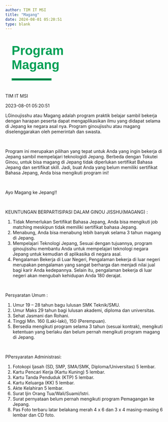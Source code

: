 ```yaml
---
author: TIM IT MSI
title: "Magang"
date: 2024-08-01 05:20:51
type: blank
---
```


<h1 class="MsoNormal" style="margin-bottom: 0cm; margin-left: 20px; margin-right: 20px;"><span style="font-size: 30pt; font-family: 'Poppins', sans-serif;"><span style="color: #03A055;"><span style="vertical-align: inherit;"><span style="vertical-align: inherit;"><span style="vertical-align: inherit;"><span style="vertical-align: inherit;"><span style="vertical-align: inherit;"><span style="vertical-align: inherit;"><span style="vertical-align: inherit;"><span style="vertical-align: inherit;"><span style="vertical-align: inherit;"><span style="vertical-align: inherit;"><span style="vertical-align: inherit;">Program</br> Magang</span></span></span></span></span></span></span></span></span></span></span></span></span></span></h1>

<hr style="border: 3px solid #03A055; width: 120px; margin-top:20px; margin-bottom: 40px; margin-left: 20px; margin-right: 20px;">

<div class="p-5 border border-gray-300 rounded-lg bg-gray-100 dark:bg-gray-700 mx-5">
<div class="flex justify-left">
    <p class="MsoNormal dark:text-white mb-4 mr-8 mt-2">
        <span class="text-sm font-poppins dark:text-white">
            <span class="text-black dark:text-white">
                <i class="fas fa-user mr-2"></i>TIM IT MSI
            </span>
        </span>
    </p>
    <p class="MsoNormal mb-4 mt-2">
        <span class="text-sm font-poppins">
            <span class="text-black dark:text-white">
                <i class="fas fa-calendar-alt mr-2"></i>2023-08-01 05:20:51
            </span>
        </span>
    </p>
</div>
    <p class="MsoNormal m-0 leading-6 text-justify">
        <span class="text-base font-poppins">
            <strong>
                <span class="text-black dark:text-white">
                    <span style="vertical-align: inherit;">
                        <span style="vertical-align: inherit;"></span>
                    </span>
                </span>
            </strong>
            <span class="text-black dark:text-white">
                <span style="vertical-align: inherit;">
                    <span style="vertical-align: inherit;">LGinoujisshu atau Magang adalah program praktik belajar sambil bekerja dengan harapan peserta dapat mengaplikasikan ilmu yang didapat selama di Jepang ke negara asal nya. Program ginoujisshu atau magang diselenggarakan oleh pemerintah dan swasta.</span>
                </span>
            </span>
        </span>
    </p>
    <p class="MsoNormal m-0 leading-6 text-justify">
        <span class="text-base font-poppins text-black dark:text-white">&nbsp;</span>
    </p>
    <p class="MsoNormal m-0 leading-6 text-justify">
        <span class="text-base font-poppins text-black dark:text-white">
            <span style="vertical-align: inherit;">
                <span style="vertical-align: inherit;">Program ini merupakan pilihan yang tepat untuk Anda yang ingin bekerja di Jepang sambil mempelajari teknologidi Jepang. Berbeda dengan Tokutei Ginou, untuk bisa magang di Jepang tidak diperlukan sertifikat Bahasa Jepang dan sertifikat skill. Jadi, buat Anda yang belum memiliki sertifikat Bahasa Jepang, Anda bisa mengikuti program ini!</span>
            </span>
        </span>
    </p>
    <p class="MsoNormal m-0 leading-6 text-justify">
        <span class="text-base font-poppins text-black dark:text-white">&nbsp;</span>
    </p>
    <p class="MsoNormal m-0 leading-6 text-justify">
        <span class="text-base font-poppins text-black dark:text-white">
            <span style="vertical-align: inherit;">
                <span style="vertical-align: inherit;">Ayo Magang ke Jepang!!</span>
            </span>
        </span>
    </p>
    <p class="MsoNormal m-0 leading-6 text-justify">
        <span class="text-base font-poppins text-black dark:text-white">&nbsp;</span>
    </p>
    <p class="MsoNormal m-0 leading-6 text-justify">
        <span class="text-base font-poppins text-black dark:text-white">
            <span style="vertical-align: inherit;">
                <span style="vertical-align: inherit;">KEUNTUNGAN BERPARTISIPASI DALAM
GINOU JISSHU(MAGANG) :

1. Tidak Memerlukan Sertifikat Bahasa Jepang, Anda bisa mengikuti job matching meskipun tidak memiliki sertifikat bahasa Jepang.
2. Menabung, Anda bisa menabung lebih banyak selama 3 tahun magang di Jepang.
3. Mempelajari Teknologi Jepang, Sesuai dengan tujuannya, program ginoujisshu membantu Anda untuk mempelajari teknologi negara Jepang untuk kemudian di aplikasika di negara asal.
4. Pengalaman Bekerja di Luar Negeri, Pengalaman bekerja di luar negeri merupakan pengalaman yang sangat berharga dan menjadi nilai jual bagi karir Anda kedepannya. Selain itu, pengalaman bekerja di luar negeri akan mengubah kehidupan Anda 180 derajat.</span>
            </span>
        </span>
    </p>
    

 </span>
    </p>
    <p class="MsoNormal m-0 leading-6 text-justify">
        <span class="text-base font-poppins text-black dark:text-white">&nbsp;</span>
    </p>
    <p class="MsoNormal m-0 leading-6 text-justify">
        <span class="text-base font-poppins text-black dark:text-white">
            <span style="vertical-align: inherit;">
                <span style="vertical-align: inherit;">Persyaratan Umum :

1. Umur 19 – 28 tahun bagu lulusan SMK Teknik/SMU.
2. Umur Maks 29 tahun bagi lulusan akademi, diploma dan universitas.
3. Sehat Jasmani dan Rohani.
4. Tinggi Min. 160 (Laki-laki), 150 (Perempuan).
5. Bersedia mengikuti program selama 3 tahun (sesuai kontrak), mengikuti ketentuan yang berlaku dan belum pernah mengikuti program magang di Jepang.</span>
            </span>
        </span>
    </p>
    

 </span>
    </p>
    <p class="MsoNormal m-0 leading-6 text-justify">
        <span class="text-base font-poppins text-black dark:text-white">&nbsp;</span>
    </p>
    <p class="MsoNormal m-0 leading-6 text-justify">
        <span class="text-base font-poppins text-black dark:text-white">
            <span style="vertical-align: inherit;">
                <span style="vertical-align: inherit;">PPersyaratan Administrasi:

1. Fotokopi Ijasah (SD, SMP, SMA/SMK, Diploma/Universitas) 5 lembar.
2. Kartu Pencari Kerja (Kartu Kuning) 5 lembar.
3. Kartu Tanda Penduduk (KTP) 5 lembar.
4. Kartu Keluarga (KK) 5 lembar.
5. Akte Kelahiran 5 lembar.
6. Surat Ijin Orang Tua/Wali/Suami/Istri.
7. Surat pernyataan belum pernah mengikuti program Pemagangan ke Jepang.
8. Pas Foto terbaru latar belakang merah 4 x 6 dan 3 x 4 masing-masing 6 lembar dan CD foto.</span>
            </span>
        </span>
    </p>


<style>
@media screen and (max-width: 768px) {
  div[style*="padding: 20px; border: 1px solid #d9d9d9; border-radius: 10px; background-color: #f9f9f9;"] {
    margin-left: 10px;
    margin-right: 10px;
  }
}
</style>